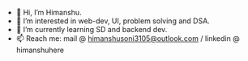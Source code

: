 - 👋 Hi, I’m Himanshu.
- 👀 I’m interested in web-dev, UI, problem solving and DSA.
- 🌱 I’m currently learning SD and backend dev.
- 📫 Reach me: mail @ himanshusoni3105@outlook.com / linkedin @ himanshuhere

<!---
himanshuhere/himanshuhere is a ✨ special ✨ repository because its `README.md` (this file) appears on your GitHub profile.
You can click the Preview link to take a look at your changes.
--->

